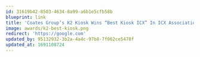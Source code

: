 ```yaml
---
id: 31619b42-8503-4634-8a99-a6b1e5cfb58b
blueprint: link
title: 'Coates Group’s K2 Kiosk Wins “Best Kiosk ICX” In ICX Association’s Elevate Awards'
image: awards/k2-best-kiosk.png
redirect: 'https://google.com'
updated_by: 95132932-3b2a-4a4c-97b8-7f062ce5478f
updated_at: 1691108724
---
```

